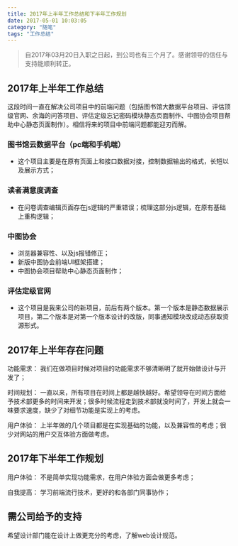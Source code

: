 ```yaml
---
title: 2017年上半年工作总结和下半年工作规划
date: 2017-05-01 10:03:05
category: "随笔"
tags: "工作总结"
---
```

> 自2017年03月20日入职之日起，到公司也有三个月了。感谢领导的信任与支持能顺利转正。


## 2017年上半年工作总结
这段时间一直在解决公司项目中的前端问题（包括图书馆大数据平台项目、评估顶级官网、余海的问答项目、评估定级忘记密码模块静态页面制作、中图协会项目帮助中心静态页面制作）。相信将来的项目中前端问题都能迎刃而解。

### 图书馆云数据平台（pc端和手机端）
- 这个项目主要是在原有页面上和接口数据对接，控制数据输出的格式，长短以及展示方式；


  
### 读者满意度调查
- 在问卷调查编辑页面存在js逻辑的严重错误；梳理这部分js逻辑，在原有基础上重构逻辑；


  
### 中图协会
- 浏览器兼容性、以及js报错修正；
- 新版中图协会前端UI框架搭建；
- 中图协会项目帮助中心静态页面制作；




### 评估定级官网
- 这个项目是我来公司的新项目，前后有两个版本。第一个版本是静态数据展示项目，第二个版本是对第一个版本设计的改版，同事通知模块改成动态获取资源形式。

## 2017年上半年存在问题
功能需求：
我们在做项目时候对项目的功能需求不够清晰明了就开始做设计与开发了；

时间规划：
一直以来，所有项目在时间上都是越快越好。希望领导在时间方面给予技术部更多的时间来开发；很多时候流程走到技术部就没时间了，开发上就会一味要求速度，缺少了对细节功能是实现上的考虑。

用户体验：
上半年做的几个项目都是在实现基础的功能，以及兼容性的考虑；很少对网站的用户交互体验方面做考虑。

## 2017年下半年工作规划
用户体验：
不是简单实现功能需求，在用户体验方面会做更多考虑；

自我提高：
学习前端流行技术，更好的和各部门同事协作；


## 需公司给予的支持
希望设计部门能在设计上做更充分的考虑，了解web设计规范。






